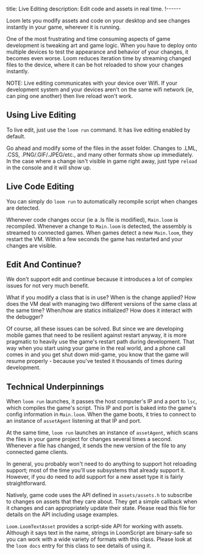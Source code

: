 title: Live Editing
description: Edit code and assets in real time.
!------

Loom lets you modify assets and code on your desktop and see changes instantly in your game, wherever it is running.

One of the most frustrating and time consuming aspects of game development is tweaking art and game logic. When you have to deploy onto multiple devices to test the appearance and behavior of your changes, it becomes even worse. Loom reduces iteration time by streaming changed files to the device, where it can be hot reloaded to show your changes instantly.

NOTE: Live editing communicates with your device over Wifi. If your development system and your devices aren't on the same wifi network (ie, can ping one another) then live reload won't work.

## Using Live Editing
To live edit, just use the `loom run` command. It has live editing enabled by default. 

Go ahead and modify some of the files in the asset folder. Changes to .LML, .CSS, .PNG/.GIF/.JPEG/etc., and many other formats show up immediately. In the case where a change isn't visible in game right away, just type `reload` in the console and it will show up.

## Live Code Editing

You can simply do `loom run` to automatically recompile script when changes are detected.

Whenever code changes occur (ie a .ls file is modified), `Main.loom` is recompiled. Whenever a change to `Main.loom` is detected, the assembly is streamed to connected games. When games detect a new `Main.loom`, they restart the VM. Within a few seconds the game has restarted and your changes are visible.

## Edit And Continue?

We don't support edit and continue because it introduces a lot of complex issues for not very much benefit. 

What if you modify a class that is in use? When is the change applied? How does the VM deal with managing two different versions of the same class at the same time? When/how are statics initialized? How does it interact with the debugger?

Of course, all these issues can be solved. But since we are developing mobile games that need to be resilient against restart anyway, it is more pragmatic to heavily use the game's restart path during development. That way when you start using your game in the real world, and a phone call comes in and you get shut down mid-game, you know that the game will resume properly - because you've tested it thousands of times during development. 

## Technical Underpinnings
When `loom run` launches, it passes the host computer's IP and a port to `lsc`, which compiles the game's script. This IP and port is baked into the game's config information in `Main.loom`. When the game boots, it tries to connect to an instance of `assetAgent` listening at that IP and port.

At the same time, `loom run` launches an instance of `assetAgent`, which scans the files in your game project for changes several times a second. Whenever a file has changed, it sends the new version of the file to any connected game clients.

In general, you probably won't need to do anything to support hot reloading support; most of the time you'll use subsystems that already support it. However, if you do need to add support for a new asset type it is fairly straightforward.

Natively, game code uses the API defined in `assets/assets.h` to subscribe to changes on assets that they care about. They get a simple callback when it changes and can appropriately update their state. Please read this file for details on the API including usage examples.

`Loom.LoomTextAsset` provides a script-side API for working with assets. Although it says text in the name, strings in LoomScript are binary-safe so you can work with a wide variety of formats with this class. Please look at the `loom docs` entry for this class to see details of using it.